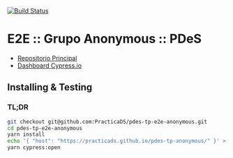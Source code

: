 [![Build Status](https://travis-ci.org/PracticaDS/pdes-tp-e2e-anonymous.svg?branch=master)](https://travis-ci.org/PracticaDS/pdes-tp-e2e-anonymous)

# E2E :: Grupo Anonymous :: PDeS

* [Repositorio Principal](https://github.com/PracticaDS/pdes-tp-anonymous)
* [Dashboard Cypress.io](https://dashboard.cypress.io/#/projects/zvkzd5/runs)

## Installing & Testing

### TL;DR

```sh
git checkout git@github.com:PracticaDS/pdes-tp-e2e-anonymous.git
cd pdes-tp-e2e-anonymous
yarn install
echo '{ "host": "https://practicads.github.io/pdes-tp-anonymous/" }' > cypress.env.json
yarn cypress:open
```
